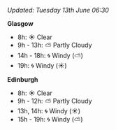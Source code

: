 *Updated: Tuesday 13th June 06:30*

**Glasgow**

* 8h: :sunny: Clear
* 9h - 13h: :partly_sunny: Partly Cloudy
* 14h - 18h: :cyclone: Windy (:partly_sunny:)
* 19h: :cyclone: Windy (:sunny:)

**Edinburgh**

* 8h: :sunny: Clear
* 9h - 12h: :partly_sunny: Partly Cloudy
* 13h, 14h: :cyclone: Windy (:sunny:)
* 15h - 19h: :cyclone: Windy (:partly_sunny:)
